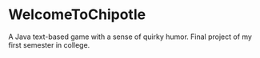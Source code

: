 # WelcomeToChipotle
A Java text-based game with a sense of quirky humor. Final project of my first semester in college.
